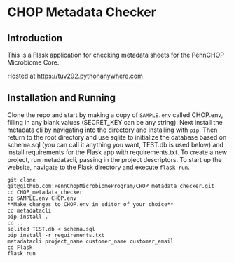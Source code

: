 # CHOP Metadata Checker

## Introduction

This is a Flask application for checking metadata sheets for the PennCHOP Microbiome Core.

Hosted at https://tuv292.pythonanywhere.com

## Installation and Running

Clone the repo and start by making a copy of `SAMPLE.env` called CHOP.env, filling in any blank values (SECRET_KEY can be any string). Next install the metadata cli by navigating into the directory and installing with `pip`. Then return to the root directory and use sqlite to initialize the database based on schema.sql (you can call it anything you want, TEST.db is used below) and install requirements for the Flask app with requirements.txt. To create a new project, run metadatacli, passing in the project descriptors. To start up the website, navigate to the Flask directory and execute `flask run`.

```
git clone git@github.com:PennChopMicrobiomeProgram/CHOP_metadata_checker.git
cd CHOP_metadata_checker
cp SAMPLE.env CHOP.env
**Make changes to CHOP.env in editor of your choice**
cd metadatacli
pip install .
cd ..
sqlite3 TEST.db < schema.sql
pip install -r requirements.txt
metadatacli project_name customer_name customer_email
cd Flask
flask run
```
